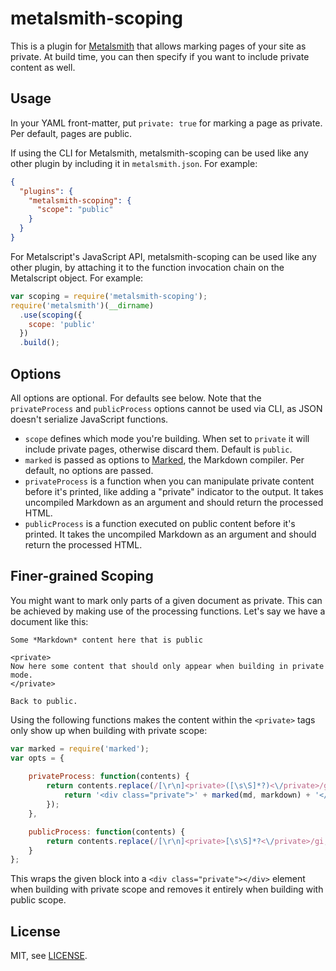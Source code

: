 # metalsmith-scoping

This is a plugin for [Metalsmith](http://metalsmith.io/) that allows marking 
pages of your site as private. At build time, you can then specify if you want 
to include private content as well.

## Usage

In your YAML front-matter, put `private: true` for marking a page as private.
Per default, pages are public.

If using the CLI for Metalsmith, metalsmith-scoping can be used like any other
plugin by including it in `metalsmith.json`. For example:

```json
{
  "plugins": {
    "metalsmith-scoping": {
      "scope": "public"
    }
  }
}
```

For Metalscript's JavaScript API, metalsmith-scoping can be used like any other
plugin, by attaching it to the function invocation chain on the Metalscript 
object. For example:

```js
var scoping = require('metalsmith-scoping');
require('metalsmith')(__dirname)
  .use(scoping({
    scope: 'public'
  })
  .build();
```

## Options

All options are optional. For defaults see below. Note that the `privateProcess`
and `publicProcess` options cannot be used via CLI, as JSON doesn't serialize 
JavaScript functions.

 - `scope` defines which mode you're building. When set to `private` it will
   include private pages, otherwise discard them. Default is `public`.
 - `marked` is passed as options to [Marked](https://github.com/chjj/marked),
   the Markdown compiler. Per default, no options are passed.
 - `privateProcess` is a function when you can manipulate private content 
   before it's printed, like adding a "private" indicator to the output. It 
   takes uncompiled Markdown as an argument and should return the processed 
   HTML.
 - `publicProcess` is a function executed on public content before it's printed.
   It takes the uncompiled Markdown as an argument and should return the 
   processed HTML.


## Finer-grained Scoping

You might want to mark only parts of a given document as private. This can be
achieved by making use of the processing functions. Let's say we have a 
document like this:

	Some *Markdown* content here that is public

	<private>
	Now here some content that should only appear when building in private 
	mode.
	</private>

	Back to public.

Using the following functions makes the content within the `<private>` tags
only show up when building with private scope:

```js
var marked = require('marked');
var opts = {
	
	privateProcess: function(contents) {
		return contents.replace(/[\r\n]<private>([\s\S]*?)<\/private>/gi, function (match, md) {
			return '<div class="private">' + marked(md, markdown) + '</div>';
		});
	},

	publicProcess: function(contents) {
		return contents.replace(/[\r\n]<private>[\s\S]*?<\/private>/gi, '')
	}
};
```

This wraps the given block into a `<div class="private"></div>` element when 
building with private scope and removes it entirely when building with public
scope.


## License

MIT, see [LICENSE](LICENSE).
